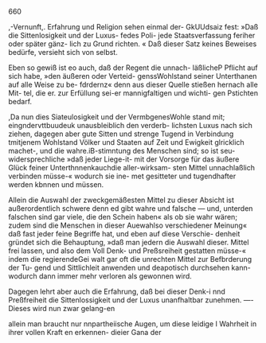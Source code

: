 660

,-Vernunft,. Erfahrung und Religion sehen einmal der-
GkUUdsaiz fest: »Daß die Sittenlosigkeit und der Luxus-
fedes Poli- jede Staatsverfassung feriher oder später gänz-
lich zu Grund richten. « Daß dieser Satz keines Beweises
bedürfe, versieht sich von selbst.

Eben so gewiß ist eo auch, daß der Regent die unnach-
läßlicheP Pflicht auf sich habe, »den äußeren oder Verteid-
genssWohlstand seiner Unterthanen auf alle Weise zu be-
fdrdernz« denn aus dieser Quelle stießen hernach alle Mit-
tel, die er. zur Erfüllung sei-er mannigfaltigen und wichti-
gen Pstichten bedarf.

,Da nun dies Siateulosigkeit und der VermbgenesWohle
stand mit; eingndervttbuudeuk unausbleiblich den verderb-
lichsten Luxus nach sich ziehen, dagegen aber gute Sitten
und strenge Tugend in Verbindung tmitjenem Wohlstand
Völker und Staaten auf Zeit und Ewigkeit glricklich machet-,
und die wahre.iB-stimntung des Menschen sind; so ist seu-
widersprechliche »daß jeder Liege-it- mit der Vorsorge für
das äußere Glück feiner Unterthnnenkauchdie aller-wirksam-
sten Mittel unnachlaßlich verbinden müsse-« wodurch sie ine-
met gesitteter und tugendhafter werden kbnnen und müssen.

Allein die Auswahl der zweckgemäßesten Mittel zu dieser
Absicht ist außerordentlich schwere denn ed gibt wahre und
falsche — und, unterden falschen sind gar viele, die den
Schein haben« als ob sie wahr wären; zudem sind die
Menschen in dieser Auewahlso verschiedener Meinung« daß
fast jeder feine Begriffe hat, und eben auf diese Verschie-
denheit gründet sich die Behauptung, »daß man jedern die
Auswahl dieser. Mittel frei lassen, und also dem Voll Denk-
und Preßsreiheit gestatten müsse-« indem die regierendeGei
walt gar oft die unrechten Mittel zur Befbrderung der Tu-
gend und Sittlichleit anwenden und deapotisch durchsehen kann-
wodurch dann immer mehr verloren als gewonnen wird.

Dagegen lehrt aber auch die Erfahrung, daß bei dieser
Denk-i nnd Preßfreiheit die Sittenlossigkeit und der Luxus
unanfhaltbar zunehmen. —- Dieses wird nun zwar gelang-en

allein man braucht nur nnpartheiische Augen, um diese leidige
I Wahrheit in ihrer vollen Kraft en erkennen- dieier Gana der

